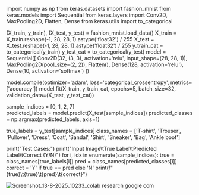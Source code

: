 import numpy as np
from keras.datasets import fashion_mnist
from keras.models import Sequential
from keras.layers import Conv2D, MaxPooling2D, Flatten, Dense
from keras.utils import to_categorical

(X_train, y_train), (X_test, y_test) = fashion_mnist.load_data()
X_train = X_train.reshape(-1, 28, 28, 1).astype('float32') / 255
X_test = X_test.reshape(-1, 28, 28, 1).astype('float32') / 255
y_train_cat = to_categorical(y_train)
y_test_cat = to_categorical(y_test)
model = Sequential([
    Conv2D(32, (3, 3), activation='relu', input_shape=(28, 28, 1)),
    MaxPooling2D(pool_size=(2, 2)),
    Flatten(),
    Dense(128, activation='relu'),
    Dense(10, activation='softmax')
])

model.compile(optimizer='adam', loss='categorical_crossentropy', metrics=['accuracy'])
model.fit(X_train, y_train_cat, epochs=5, batch_size=32, validation_data=(X_test, y_test_cat))


sample_indices = [0, 1, 2, 7]  
predicted_labels = model.predict(X_test[sample_indices])
predicted_classes = np.argmax(predicted_labels, axis=1)


true_labels = y_test[sample_indices]
class_names = ['T-shirt', 'Trouser', 'Pullover', 'Dress', 'Coat', 'Sandal', 'Shirt', 'Sneaker', 'Bag', 'Ankle boot']

print("Test Cases:")
print("Input Image\tTrue Label\tPredicted Label\tCorrect (Y/N)")
for i, idx in enumerate(sample_indices):
    true = class_names[true_labels[i]]
    pred = class_names[predicted_classes[i]]
    correct = 'Y' if true == pred else 'N'
    print(f"{true}\t{true}\t{pred}\t{correct}")


![Screenshot_13-8-2025_10233_colab research google com](https://github.com/user-attachments/assets/73a66fcb-4630-4d9e-ba69-8501b23a4252)
